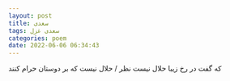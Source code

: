 ```yaml
---
layout: post
title: سعدی
tags: سعدی غزل
categories: poem
date: 2022-06-06 06:34:43
---
```


که گفت در رخ زیبا حلال نیست نظر / حلال نیست که بر دوستان حرام کنند

